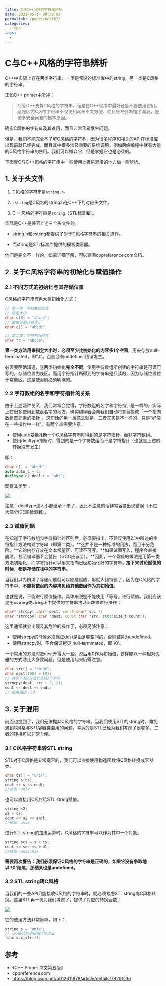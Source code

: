 ```yaml
---
title: C与C++风格的字符串辨析
date: 2021-05-14 20:59:03
permalink: /pages/bc9f62/
categories:
  - cpp
tags:
  -
---
```

# C与C++风格的字符串辨析

C++中实际上存在两类字符串，一类是常说的标准库中的string，另一类是C风格的字符串。

正如C++ primer中所述：

> 尽管C++支持C风格的字符串，但是在C++程序中最好还是不要使用它们。这是因为C风格字符串不仅使用起来不太方便，而且极易引发程序漏洞，是诸多安全问题的根本原因。

确实C风格的字符串及其难用，而且非常容易发生问题。

但是，我们不能完全不了解C风格的字符串，因为很多程序和相关的API在标准库出现前就已经完成。而且其中很多涉及重要的系统调用，例如网络编程中就有大量的C风格字符串的使用。我们可以嫌弃它，但是掌握它也是必须的。

下面就C与C++风格的字符串中一些使用上极易混淆的地方做一些辨析。



## 1. 关于头文件

1. C风格的字符串是`string.h`。

2. `cstring`是C风格的string.h在C++下的对应头文件。

3. C++风格的字符串是`string`（STL标准库）。

实际是C++是兼容上述三个头文件的。

- string.h和cstring都提供了对于C风格字符串的相关操作。

- 而string是STL标准库提供的模板类容器。

他们是完全不一样的，如需详细了解，可以查阅cppreference.com文档。



## 2. 关于C风格字符串的初始化与赋值操作

### 2.1 不同方式的初始化与其存储位置

C风格的字符串有两大类初始化方式：

```cpp
// 第一类：字符数组形式
// 指定大小
char c[6] = "abcde";
// 由编译器计算大小
char c[] = "abcde";

// 第二类：字符指针形式
char *c = "abcde";
```

**第一类方法用来指定大小时，必须至少比初始化的内容多1个空间**，用来存放null-terminated，即'\0'。否则会有undefined错误发生。

必须要明确知道，这两类初始化**完全不同**。使用字符数组所创建的字符串是可读可写的，存储位置为栈区。而用字符指针所得到的字符串是只读的，因为存储位置位于常量区。这是使用前必须明确的。



### 2.2 字符数组的名字和字符指针的关系

由于上述两种关系，我们常常会觉得，字符数组的名字和字符指针是一样的。实际上在很多使用到数组名字的地方，确实编译器会帮我们自动将其替换成「一个指向数组首元素的指针」。这句话的另一层意思就是，二者其实是不一样的，只是“好像在一些操作中一样”。有两个点需要注意：

- 使用auto变量推断一个C风格字符串时得到的是字符指针，而非字符数组。
- 使用decltype推断时，得到的是一个字符数组而不是字符指针（也就是上述的转换没有发生）

即：

```cpp
char c[] = "abcde";
auto auto_c = c;
decltype(c) decl_c = "abc";
```

观察其类型：

![](https://murray-pic-1254317211.cos.ap-guangzhou.myqcloud.com/gitee_bak/20210514210232.png)

注意：decltype连大小都继承下来了，因此不注意的话非常容易出现错误（不过大部分IDE能检测到）。



### 2.3 赋值问题

在知道了字符数组和字符指针的区别后，必须要指出，不建议使用2.1中所述的字符指针方法构建字符串（即第二类）。**这并不是一种标准的用法，而且十分危险。**它的内存存放在文本常量区，可读不可写。**如果试图写入，程序会直接崩溃，甚至编译器不会警告（GCC应该会）。**因此，一个常规的做法是用第一类方法初始化，而字符指针可以用来指向已经初始化好的字符串。**接下来讨论赋值的时候，都是存储在栈中的字符串。**

当我们以为辨清了存储问题就可以随意赋值，那就大错特错了，因为在C风格的字符串中，**不能将数组的内容拷贝给其他数组作为其初始值**。

也就是说，不能进行赋值操作。具体来说是不能使用「等号」进行赋值。我们应该是用cstring或string.h中提供的字符串拷贝函数来进行操作：

```cpp
char* strcpy( char* dest, const char* src );
char *strncpy( char *dest, const char *src, std::size_t count );
```

这里通常就会出现及其危险的操作了，必须足够注意：

- 使用strcpy的时候必须保证dest是由足够空间的，否则结果为undefined。
- 使用strncpy时，不会保证拷贝 null-terminated，即'\0'。

一个常用的方法时把dest开得大一些，然后用0作为初始值，这样能以一种相对优雅的方式防止大多数问题，但是使用起来仍需注意。

```cpp
char src[] = "abcde";
char dest[100] = {0};
// 拷贝下标2开始的总共2个字符
strncpy(dest, src + 2, 2);
cout << dest << endl;
// 结果输出：cd
```



## 3. 关于混用

前面也提到了，我们无法抛弃C风格的字符串。当我们使用STL的string时，难免遇到C风格与STL容器类混用的问题。幸运的是STL已经为我们考虑了足够多，二者的转换可以非常方便。



### 3.1 C风格字符串转STL string

STL对于C风格是非常宽容的，我们可以直接使用构造函数将C风格转换成容器类。

```cpp
char cs[] = "unix";
string s(cs);
cout << s << endl;
//输出：unix
```

也可以直接用C风格给STL string赋值。

```cpp
string s2;
s2 = cs;
cout << s2 << endl;
//输出：unix
```

进行STL string的加法运算时，C风格的字符串可以作为其中一个对象。

```cpp
string scs = s + cs;
cout << scs << endl;
//输出：unixunix
```

**需要再次警告：我们必须保证C风格的字符串是正确的，如果它没有争取地以'\0'结尾，那结果也是undefined。**



### 3.2 STL string转C风格

当我们的一些API只能接收C风格的字符串时，就必须考虑STL string向C风格转换。这里STL再一次为我们考虑了，提供了对应的转换函数：

![](https://murray-pic-1254317211.cos.ap-guangzhou.myqcloud.com/gitee_bak/20210514203805.png)

它的使用方法非常简单，如下：

```cpp
string s = "unix";
// 以C格式的字符指针传进去
func(s.c_str());
```



## 参考

- 《C++ Primer 中文第五版》
- cppreference.com
- https://blog.csdn.net/u012611878/article/details/78291036

